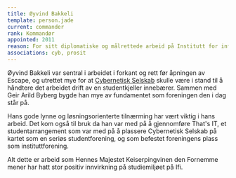 ```yaml
---
title: Øyvind Bakkeli
template: person.jade
current: commander
rank: Kommandør
appointed: 2011
reason: For sitt diplomatiske og målrettede arbeid på Institutt for informatikk tildeles Øyvind Bakkeli graden Kommandør av Hennes Majestet Keiserpingvinen den Fornemmes orden.
associations: cyb, prosit
---
```


Øyvind Bakkeli var sentral i arbeidet i forkant og rett før åpningen av Escape, og utrettet mye for at [Cybernetisk Selskab](http://cyb.no/) skulle være i stand til å håndtere det arbeidet drift av en studentkjeller innebærer. Sammen med Geir Arild Byberg bygde han mye av fundamentet som foreningen den i dag står på.

Hans gode lynne og løsningsorienterte tilnærming har vært viktig i hans arbeid. Det kom også til bruk da han var med på å gjennomføre That's IT, et studentarrangement som var med på å plassere Cybernetisk Selskab på kartet som en seriøs studentforening, og som befestet foreningens plass som instituttforening.

Alt dette er arbeid som Hennes Majestet Keiserpingvinen den Fornemme mener har hatt stor positiv innvirkning på studiemiljøet på Ifi.
